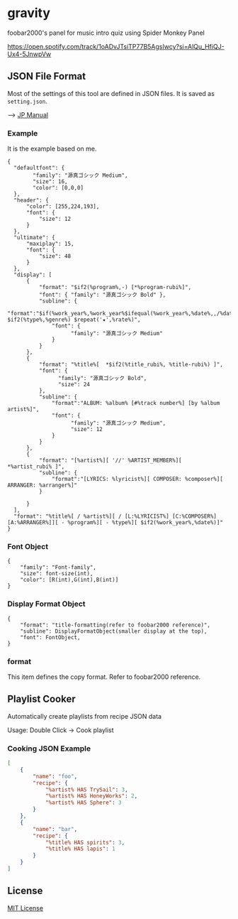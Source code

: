 # gravity

foobar2000's panel for music intro quiz using Spider Monkey Panel

https://open.spotify.com/track/1oADvJTsiTP77B5AgsIwcy?si=AlQu_HfiQJ-Ux4-5JnwpVw

## JSON File Format

Most of the settings of this tool are defined in JSON files. It is saved as `setting.json`.

--> [JP Manual](JP_JSON.md)

### Example

It is the example based on me.

```
{
  "defaultfont": {
        "family": "源真ゴシック Medium",
        "size": 16,
        "color": [0,0,0]
  },
  "header": {
      "color": [255,224,193],
      "font": {
          "size": 12
      }
  },
  "ultimate": {
      "maxiplay": 15,
      "font": {
          "size": 48
      }
  },
  "display": [
      {
          "format": "$if2(%program%,-) [*%program-rubi%]",
          "font": { "family": "源真ゴシック Bold" },
          "subline": {
              "format":"$if(%work_year%,%work_year%$ifequal(%work_year%,%date%,,/%date%),*%date%) $if2(%type%,%genre%) $repeat('★',%rate%)",
              "font": {
                    "family": "源真ゴシック Medium"
              }
          }
      },
      {
          "format": "%title%[  *$if2(%title_rubi%, %title-rubi%) ]",
          "font": {
                "family": "源真ゴシック Bold",
                "size": 24
          },
          "subline": {
              "format":"ALBUM: %album% [#%track number%] [by %album artist%]",
              "font": {
                    "family": "源真ゴシック Medium",
                    "size": 12
              }
          }
      },
      {
          "format": "[%artist%][ '//' %ARTIST_MEMBER%][  *%artist_rubi% ]",
          "subline": {
              "format":"[LYRICS: %lyricist%][ COMPOSER: %composer%][ ARRANGER: %arranger%]"
          }

      }
  ],
  "format": "%title%[ / %artist%][ / [L:%LYRICIST%] [C:%COMPOSER%] [A:%ARRANGER%]][ - %program%][ - %type%][ $if2(%work_year%,%date%)]"
}

```

### Font Object
```
{
    "family": "Font-family",
    "size": font-size(int),
    "color": [R(int),G(int),B(int)]    
}
```

### Display Format Object
```
{
    "format": "title-formatting(refer to foobar2000 reference)",
    "subline": DisplayFormatObject(smaller display at the top),
    "font": FontObject,
}
```

### format

This item defines the copy format. Refer to foobar2000 reference.


## Playlist Cooker

Automatically create playlists from recipe JSON data

Usage: Double Click -> Cook playlist

### Cooking JSON Example

```json
[
    {
        "name": "foo",
        "recipe": {
            "%artist% HAS TrySail": 3,
            "%artist% HAS HoneyWorks": 2,
            "%artist% HAS Sphere": 3
        }
    },
    {
        "name": "bar",
        "recipe": {
            "%title% HAS spirits": 3,
            "%title% HAS lapis": 1
        }
    }
]
```



## License
[MIT License](LICENSE)
